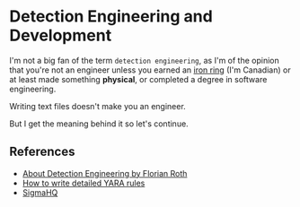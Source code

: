 # Detection Engineering and Development

I'm not a big fan of the term `detection engineering`, as I'm of the opinion that you're not an engineer unless you earned an [iron ring](https://youtu.be/fYn9C_ixIPA?si=Fai8zsNsPKZCTKko) (I'm Canadian) or at least made something **physical**, or completed a degree in software engineering.

Writing text files doesn't make you an engineer.

But I get the meaning behind it so let's continue.

## References

* [About Detection Engineering by Florian Roth](https://medium.com/@cyb3rops/about-detection-engineering-44d39e0755f)
* [How to write detailed YARA rules](https://www.reversinglabs.com/blog/writing-detailed-yara-rules-for-malware-detection)
* [SigmaHQ](https://github.com/SigmaHQ/sigma)
